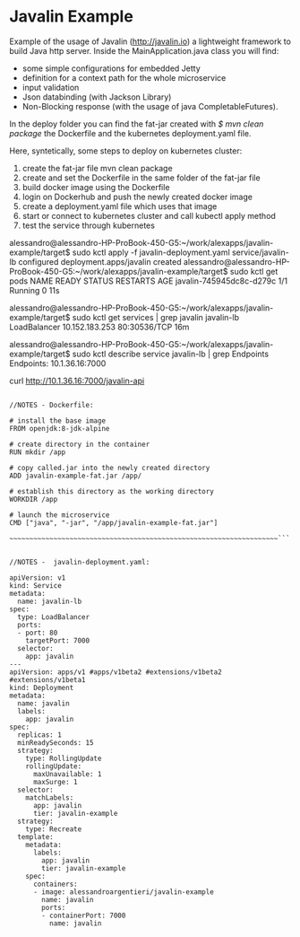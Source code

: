 # Javalin Example

Example of the usage of Javalin (http://javalin.io) a lightweight framework to build Java http server.
Inside the MainApplication.java class you will find:

- some simple configurations for embedded Jetty
- definition for a context path for the whole microservice
- input validation
- Json databinding (with Jackson Library)
- Non-Blocking response (with the usage of java CompletableFutures).

In the deploy folder you can find the fat-jar created with *$ mvn clean package* the Dockerfile and the kubernetes deployment.yaml file.

Here, syntetically, some steps to deploy on kubernetes cluster:

1. create the fat-jar file mvn clean package
2. create and set the Dockerfile in the same folder of the fat-jar file
3. build docker image using the Dockerfile
4. login on Dockerhub and push the newly created docker image
5. create a deployment.yaml file which uses that image
6. start or connect to kubernetes cluster and call kubectl apply method
7. test the service through kubernetes


alessandro@alessandro-HP-ProBook-450-G5:~/work/alexapps/javalin-example/target$ sudo kctl apply -f javalin-deployment.yaml
service/javalin-lb configured
deployment.apps/javalin created
alessandro@alessandro-HP-ProBook-450-G5:~/work/alexapps/javalin-example/target$ sudo kctl get pods
NAME                       READY   STATUS    RESTARTS   AGE
javalin-745945dc8c-d279c   1/1     Running   0          11s

alessandro@alessandro-HP-ProBook-450-G5:~/work/alexapps/javalin-example/target$ sudo kctl get services | grep javalin
javalin-lb         LoadBalancer   10.152.183.253   <pending>     80:30536/TCP        16m

alessandro@alessandro-HP-ProBook-450-G5:~/work/alexapps/javalin-example/target$ sudo kctl describe service javalin-lb | grep Endpoints
Endpoints:                10.1.36.16:7000

curl http://10.1.36.16:7000/javalin-api
~~~~~~~~~~~~~~~~~~~~~~~~~~~~~~~~~~~~~~~~~~~~~~~~~~~~~~~~~~~~~~~~~~~~~~~~~~~

//NOTES - Dockerfile:

# install the base image
FROM openjdk:8-jdk-alpine

# create directory in the container
RUN mkdir /app 

# copy called.jar into the newly created directory
ADD javalin-example-fat.jar /app/

# establish this directory as the working directory
WORKDIR /app 

# launch the microservice
CMD ["java", "-jar", "/app/javalin-example-fat.jar"]

~~~~~~~~~~~~~~~~~~~~~~~~~~~~~~~~~~~~~~~~~~~~~~~~~~~~~~~~~~~~~~~~~~~```


//NOTES -  javalin-deployment.yaml:

apiVersion: v1
kind: Service              
metadata:
  name: javalin-lb
spec:
  type: LoadBalancer       
  ports:
  - port: 80             
    targetPort: 7000        
  selector:            
    app: javalin    
---
apiVersion: apps/v1 #apps/v1beta2 #extensions/v1beta2 #extensions/v1beta1
kind: Deployment
metadata:
  name: javalin
  labels:
    app: javalin
spec:
  replicas: 1                                             
  minReadySeconds: 15
  strategy:
    type: RollingUpdate                                   
    rollingUpdate: 
      maxUnavailable: 1                                   
      maxSurge: 1                                         
  selector:
    matchLabels:
      app: javalin
      tier: javalin-example
  strategy:
    type: Recreate
  template:
    metadata:
      labels:
        app: javalin
        tier: javalin-example
    spec:
      containers:
      - image: alessandroargentieri/javalin-example
        name: javalin
        ports:
        - containerPort: 7000
          name: javalin

~~~~~~~~~~~~~~~~~~~~~~~~~~~~~~~~~~~~~~~~~~~~~~~~~~~~~~~~~~~~~~~~~~~~~~~~~~~~~~~~~~~~~~~~~~~~~~~~~~~~~~
